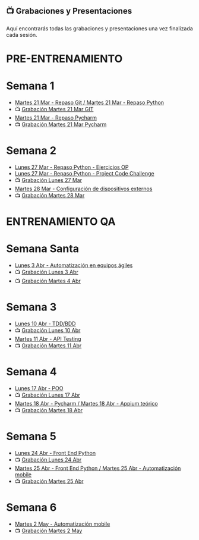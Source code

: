 ## 📺 Grabaciones y Presentaciones
Aquí encontrarás todas las grabaciones y presentaciones una vez finalizada cada sesión.

# PRE-ENTRENAMIENTO
# Semana 1
- [Martes 21 Mar - Repaso Git / ](https://drive.google.com/file/d/1LFfFCUCwrpAxaOd_zwrA-drxBfKSmoRR/view?usp=sharing)
[Martes 21 Mar - Repaso Python](https://drive.google.com/file/d/1uJfcz-2SN_VtICfiBf5HClRRbJaGo8L3/view?usp=sharing)
- 📺 [Grabación Martes 21 Mar GIT](https://drive.google.com/file/d/1ayUroCHIQnTmAyoHwmvlYUiVEPLJyqKY/view?usp=share_link)
- [Martes 21 Mar - Repaso Pycharm ](https://drive.google.com/file/d/1GSnFgpJZrkxG4dtBWCKZdkvesEIbcRGl/view?usp=sharing)
- 📺 [Grabación Martes 21 Mar Pycharm](https://drive.google.com/file/d/1wnJqUf6OSkAVk8OuzdRFwWrDeDCG0Qs0/view?usp=sharing)

# Semana 2
- [Lunes 27 Mar - Repaso Python - Ejercicios OP](https://drive.google.com/file/d/1MebTeCJrlOcZJy-PU0hk80QRvnwJ2705/view?usp=sharing) 
- [Lunes 27 Mar - Repaso Python - Project Code Challenge](https://drive.google.com/file/d/1MDn69hKvkGYwEVoyZkNIfUcj5Y13V0lr/view?usp=sharing) 
- 📺 [Grabación Lunes 27 Mar](https://drive.google.com/file/d/1iVptn_nd20_5EyzsV6Tg9iZR3HnWRDBo/view?usp=sharing)
- [Martes 28 Mar - Configuración de dispositivos externos]()
- 📺 [Grabación Martes 28 Mar](https://drive.google.com/file/d/1a8Yanmq3EK71Kh0jBHc46lAIFAk8O4pt/view?usp=sharing)

# ENTRENAMIENTO QA
# Semana Santa 
- [Lunes 3 Abr - Automatización en equipos ágiles](https://drive.google.com/file/d/1lZEO_u9M_ctLzMKkED32M3FFttN8YoUL/view?usp=sharing)
- 📺 [Grabación Lunes 3 Abr](https://drive.google.com/file/d/1QGVCspm5uWsQEuj9iu_PDP1w7K1PZERM/view?usp=sharing)
- 📺 [Grabación Martes 4 Abr](https://drive.google.com/file/d/1SUX3qNccSAHcioFaw1r3bMfXpAMOZXbu/view?usp=sharing)

# Semana 3
- [Lunes 10 Abr - TDD/BDD](https://drive.google.com/file/d/129F9hUAJ_n21pv4FCKNOGzf9sJ0xG_Q3/view?usp=sharing)
- 📺 [Grabación Lunes 10 Abr](https://drive.google.com/file/d/12JOUnkYVpYK5leEX3XKaczsNoIX0ZFeM/view?usp=sharing)
- [Martes 11 Abr - API Testing](https://drive.google.com/file/d/1OjNNXBmvWcuXMU3zw26_rVxhG5OlnWLT/view?usp=sharing)
- 📺 [Grabación Martes 11 Abr](https://drive.google.com/file/d/1frxhkgIvZ4EfkrlHSCzHA_bu4ZL0wBkW/view?usp=sharing)

# Semana 4
- [Lunes 17 Abr - POO]()
- 📺 [Grabación Lunes 17 Abr]()
- [Martes 18 Abr - Pycharm / ]()
[Martes 18 Abr - Appium teórico]()
- 📺 [Grabación Martes 18 Abr]()

# Semana 5
- [Lunes 24 Abr - Front End Python ]()
- 📺 [Grabación Lunes 24 Abr]()
- [Martes 25 Abr - Front End Python / ]()
[Martes 25 Abr - Automatización mobile]()
- 📺 [Grabación Martes 25 Abr]()

# Semana 6
- [Martes 2 May - Automatización mobile]()
- 📺 [Grabación Martes 2 May]()
